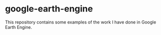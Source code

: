 # google-earth-engine
This repository contains some examples of the work I have done in Google Earth Engine.

<!---
chiara-phillips/chiara-phillips is a ✨ special ✨ repository because its `README.md` (this file) appears on your GitHub profile.
You can click the Preview link to take a look at your changes.
--->
